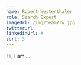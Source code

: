 ```yaml
---
name: Rupert Westenthaler
role: Search Expert
imageUrl: /img/team/rw.jpg
twitterUrl:
linkedinUrl: #
sort: 3
---
```


Hi, I am ...